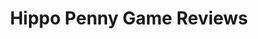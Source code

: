 ---
title: Hippo Penny Game Reviews
layout: scoredetail
permalink: /meta-score/spyxanya-operation-memories
header:
  teaser: /assets/images/spyxanya-operation-memories.jpg
  video:
    id: WcdrhqRxXnQ
    provider: youtube
---